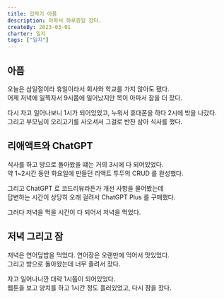 ```yaml
---
title: 갑자기 아픔
description: 아파서 하루종일 잤다.
createBy: 2023-03-01
charter: 일지
tags: ["일지"]
---
```


## 아픔

오늘은 삼일절이라 휴일이라서 회사와 학교를 가지 않아도 됐다.  
어제 저녁에 일찍자서 9시쯤에 일어났지만 목이 아파서 잠을 더 잤다.

다시 자고 일어나보니 1시가 되어있었고, 누워서 휴대폰을 하다 2시에 밖을 나갔다.  
그리고 부모님이 오리고기를 사오셔서 그걸로 반찬 삼아 식사를 했다.

## 리애액트와 ChatGPT

식사를 하고 방으로 돌아왔을 떄는 거의 3시에 다 되어있었다.  
약 1~2시간 동안 화요일에 만들던 리액트 투두의 CRUD 를 완성했다.

그리고 ChatGPT 로 코드리뷰라든가 개선 사항을 물어봤는데  
답변하는 시간이 상당히 오래 걸려서 ChatGPT Plus 를 구매했다.

그러다 저녁을 먹을 시간이 다 되어서 저녁을 먹었다.

## 저녁 그리고 잠

저녁은 연어덮밥을 먹었다. 연어장은 오랜만에 먹어서 맛있었다.  
그리고 방으로 돌아왔는데 너무 졸려서 잤다.

자고 일어나니깐 대략 1시쯤이 되어있었다.  
웹툰을 보고 양치를 하고 1시간 정도 흘러있었고, 다시 잠을 잤다.

